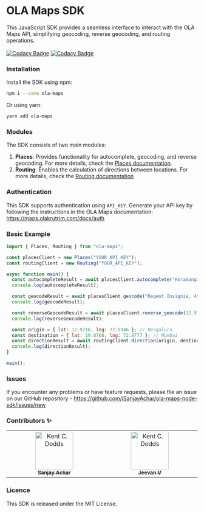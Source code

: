 # OLA Maps SDK
This JavaScript SDK provides a seamless interface to interact with the OLA Maps API, simplifying geocoding, reverse geocoding, and routing operations.
<br />
<br />
[![Codacy Badge](https://app.codacy.com/project/badge/Grade/cebb7bf6c07048ccbd6fdf756d56b0bf)](https://app.codacy.com/gh/iSanjayAchar/ola-maps-node-sdk/dashboard?utm_source=gh&utm_medium=referral&utm_content=&utm_campaign=Badge_grade)
[![Codacy Badge](https://app.codacy.com/project/badge/Coverage/cebb7bf6c07048ccbd6fdf756d56b0bf)](https://app.codacy.com/gh/iSanjayAchar/ola-maps-node-sdk/dashboard?utm_source=gh&utm_medium=referral&utm_content=&utm_campaign=Badge_coverage)


### Installation
Install the SDK using npm:
```bash
npm i --save ola-maps
```
Or using yarn:
```bash
yarn add ola-maps
```

### Modules
The SDK consists of two main modules:
1. **Places**: Provides functionality for autocomplete, geocoding, and reverse geocoding. For more details, check the [Places documentation](/documentation/places.md).
2. **Routing**: Enables the calculation of directions between locations. For more details, check the [Routing documentation](/documentation/routing.md)

### Authentication
This SDK supports authentication using `API_KEY`. Generate your API key by following the instructions in the OLA Maps documentation: https://maps.olakrutrim.com/docs/auth

### Basic Example
```javascript
import { Places, Routing } from "ola-maps";

const placesClient = new Places("YOUR_API_KEY");
const routingClient = new Routing("YOUR_API_KEY");

async function main() {
  const autocompleteResult = await placesClient.autocomplete("Koramangala");
  console.log(autocompleteResult);

  const geocodeResult = await placesClient.geocode("Regent Insignia, 4th Block, 17th Main, Koramangala");
  console.log(geocodeResult);

  const reverseGeocodeResult = await placesClient.reverse_geocode(12.9716, 77.5946);
  console.log(reverseGeocodeResult);

  const origin = { lat: 12.9716, lng: 77.5946 }; // Bengaluru
  const destination = { lat: 19.0760, lng: 72.8777 }; // Mumbai
  const directionResult = await routingClient.direction(origin, destination);
  console.log(directionResult);
}

main();
```

### Issues
If you encounter any problems or have feature requests, please file an issue on our GitHub repository - https://github.com/iSanjayAchar/ola-maps-node-sdk/issues/new

### Contributors ✨
<table>
  <tbody>
    <td align="center" valign="top" width="14.28%">
      <a href="https://github.com/iSanjayAchar">
        <img src="https://avatars.githubusercontent.com/u/11937721?v=3?s=100" width="100px;" alt="Kent C. Dodds" />
        <br />
        <sub>
          <b>Sanjay Achar</b>
        </sub>
      </a>
    </td>
    <td align="center" valign="top" width="14.28%">
      <a href="https://github.com/JeevanAchar">
        <img src="https://avatars.githubusercontent.com/u/114219448?v=3?s=100" width="100px;" alt="Kent C. Dodds" />
        <br />
        <sub>
          <b>Jeevan V</b>
        </sub>
      </a>
    </td>    
  </tbody>
</table>

### Licence
This SDK is released under the MIT License.